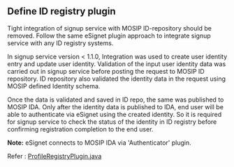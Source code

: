 ## Define ID registry plugin

Tight integration of signup service with MOSIP ID-repository should be removed. Follow the same eSignet plugin approach to integrate
signup service with any ID registry systems.

In signup service version < 1.1.0, Integration was used to create user identity entry and update user identity. Validation of the input user 
identity data was carried out in signup service before posting the request to MOSIP ID repository. ID repository also validated the identity
data in the request using MOSIP defined Identity schema.

Once the data is validated and saved in ID repo, the same was published to MOSIP IDA. Only after the identity data is published to IDA, end user
will be able to authenticate via eSignet using the created identity. So it is required for signup service to check the status of the identity in
ID registry before confirming registration completion to the end user.

**Note:** eSignet connects to MOSIP IDA via 'Authenticator' plugin.

Refer : [ProfileRegistryPlugin.java](../../signup-integration-api/src/main/java/io/mosip/signup/api/spi/ProfileRegistryPlugin.java)